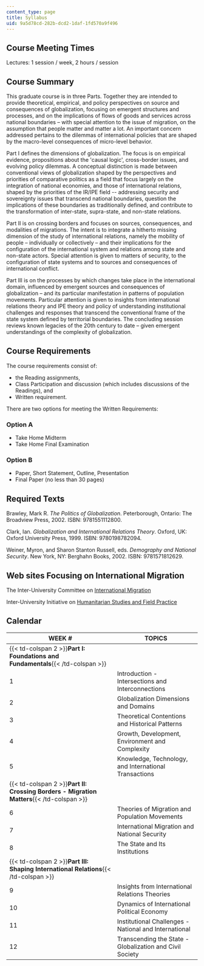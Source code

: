 ```yaml
---
content_type: page
title: Syllabus
uid: 9a5d78cd-282b-dcd2-1daf-1fd570a9f496
---
```


Course Meeting Times
--------------------

Lectures: 1 session / week, 2 hours / session

Course Summary
--------------

This graduate course is in three Parts. Together they are intended to provide theoretical, empirical, and policy perspectives on source and consequences of globalization, focusing on emergent structures and processes, and on the implications of flows of goods and services across national boundaries – with special attention to the issue of migration, on the assumption that people matter and matter a lot. An important concern addressed pertains to the dilemmas of international policies that are shaped by the macro-level consequences of micro-level behavior.

Part I defines the dimensions of globalization. The focus is on empirical evidence, propositions about the 'causal logic', cross-border issues, and evolving policy dilemmas. A conceptual distinction is made between conventional views of globalization shaped by the perspectives and priorities of comparative politics as a field that focus largely on the integration of national economies, and those of international relations, shaped by the priorities of the IR/IPE field -- addressing security and sovereignty issues that transcend national boundaries, question the implications of these boundaries as traditionally defined, and contribute to the transformation of inter-state, supra-state, and non-state relations.

Part II is on crossing borders and focuses on sources, consequences, and modalities of migrations. The intent is to integrate a hitherto missing dimension of the study of international relations, namely the mobility of people – individually or collectively – and their implications for the configuration of the international system and relations among state and non-state actors. Special attention is given to matters of security, to the configuration of state systems and to sources and consequences of international conflict.

Part III is on the processes by which changes take place in the international domain, influenced by emergent sources and consequences of globalization – and its particular manifestation in patterns of population movements. Particular attention is given to insights from international relations theory and IPE theory and policy of understanding institutional challenges and responses that transcend the conventional frame of the state system defined by territorial boundaries. The concluding session reviews known legacies of the 20th century to date – given emergent understandings of the complexity of globalization.

Course Requirements
-------------------

The course requirements consist of:

*   the Reading assignments,
*   Class Participation and discussion (which includes discussions of the Readings), and
*   Written requirement.

There are two options for meeting the Written Requirements:

### Option A

*   Take Home Midterm
*   Take Home Final Examination

### Option B

*   Paper, Short Statement, Outline, Presentation
*   Final Paper (no less than 30 pages)

Required Texts
--------------

Brawley, Mark R. _The Politics of Globalization_. Peterborough, Ontario: The Broadview Press, 2002. ISBN: 9781551112800.

Clark, Ian. _Globalization and International Relations Theory_. Oxford, UK: Oxford University Press, 1999. ISBN: 9780198782094.

Weiner, Myron, and Sharon Stanton Russell, eds. _Demography and National Security_. New York, NY: Berghahn Books, 2002. ISBN: 9781571812629.

Web sites Focusing on International Migration
---------------------------------------------

The Inter-University Committee on [International Migration](http://web.mit.edu/cis/www/migration/)

Inter-University Initiative on [Humanitarian Studies and Field Practice](http://www.humanitarianstudies.org/)

Calendar
--------

| WEEK # | TOPICS |
| --- | --- |
| {{< td-colspan 2 >}}**Part I: Foundations and Fundamentals**{{< /td-colspan >}} ||
| 1 | Introduction - Intersections and Interconnections |
| 2 | Globalization Dimensions and Domains |
| 3 | Theoretical Contentions and Historical Patterns |
| 4 | Growth, Development, Environment and Complexity |
| 5 | Knowledge, Technology, and International Transactions |
| {{< td-colspan 2 >}}**Part II: Crossing Borders - Migration Matters**{{< /td-colspan >}} ||
| 6 | Theories of Migration and Population Movements |
| 7 | International Migration and National Security |
| 8 | The State and Its Institutions |
| {{< td-colspan 2 >}}**Part III: Shaping International Relations**{{< /td-colspan >}} ||
| 9 | Insights from International Relations Theories |
| 10 | Dynamics of International Political Economy |
| 11 | Institutional Challenges - National and International |
| 12 | Transcending the State - Globalization and Civil Society